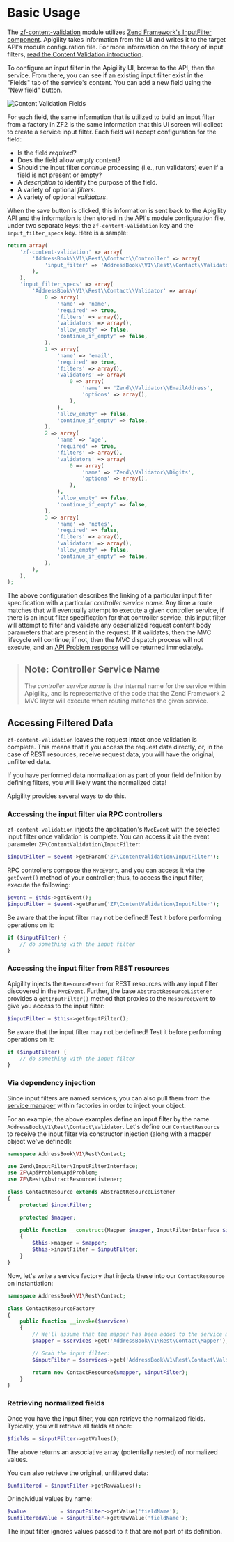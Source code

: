 Basic Usage
===========

The [zf-content-validation](https://github.com/zfcampus/zf-content-validation) module utilizes
[Zend Framework's InputFilter component](http://framework.zend.com/manual/2.3/en/modules/zend.input-filter.intro.html).
Apigility takes information from the UI and writes it to the target API's module configuration file.
For more information on the theory of input filters, [read the Content Validation
introduction](/content-validation/intro.md).

To configure an input filter in the Apigility UI, browse to the API, then the service.  From there,
you can see if an existing input filter exist in the "Fields" tab of the service's content.
You can add a new field using the "New field" button.

![Content Validation Fields](/asset/apigility-documentation/img/content-validation-basic-usage-fields.jpg)

For each field, the same information that is utilized to build an input filter from a factory
in ZF2 is the same information that this UI screen will collect to create a service input filter.
Each field will accept configuration for the field:

- Is the field _required_?
- Does the field allow _empty_ content?
- Should the input filter _continue_ processing (i.e., run validators) even if a field is not
  present or empty?
- A _description_ to identify the purpose of the field.
- A variety of optional _filters_.
- A variety of optional _validators_.

When the save button is clicked, this information is sent back to the Apigility API and the
information is then stored in the API's module configuration file, under two separate keys: the
`zf-content-validation` key and the `input_filter_specs` key.  Here is a sample:

```php
return array(
    'zf-content-validation' => array(
        'AddressBook\\V1\\Rest\\Contact\\Controller' => array(
            'input_filter' => 'AddressBook\\V1\\Rest\\Contact\\Validator',
        ),
    ),
    'input_filter_specs' => array(
        'AddressBook\\V1\\Rest\\Contact\\Validator' => array(
            0 => array(
                'name' => 'name',
                'required' => true,
                'filters' => array(),
                'validators' => array(),
                'allow_empty' => false,
                'continue_if_empty' => false,
            ),
            1 => array(
                'name' => 'email',
                'required' => true,
                'filters' => array(),
                'validators' => array(
                    0 => array(
                        'name' => 'Zend\\Validator\\EmailAddress',
                        'options' => array(),
                    ),
                ),
                'allow_empty' => false,
                'continue_if_empty' => false,
            ),
            2 => array(
                'name' => 'age',
                'required' => true,
                'filters' => array(),
                'validators' => array(
                    0 => array(
                        'name' => 'Zend\\Validator\\Digits',
                        'options' => array(),
                    ),
                ),
                'allow_empty' => false,
                'continue_if_empty' => false,
            ),
            3 => array(
                'name' => 'notes',
                'required' => false,
                'filters' => array(),
                'validators' => array(),
                'allow_empty' => false,
                'continue_if_empty' => false,
            ),
        ),
    ),
);
```

The above configuration describes the linking of a particular input filter specification with a
particular _controller service name_.  Any time a route matches that will eventually attempt to
execute a given controller service, if there is an input filter specification for that controller
service, this input filter will attempt to filter and validate any deserialized request content body
parameters that are present in the request.  If it validates, then the MVC lifecycle will continue;
if not, then the MVC dispatch process will not execute, and an [API Problem
response](/api-primer/error-reporting.md) will be returned immediately.

> ## Note: Controller Service Name
>
> The _controller service name_ is the internal name for the service within Apigility, and
> is representative of the code that the Zend Framework 2 MVC layer will execute when routing
> matches the given service.

Accessing Filtered Data
-----------------------

`zf-content-validation` leaves the request intact once validation is complete. This means that if
you access the request data directly, or, in the case of REST resources, receive request data, you
will have the original, unfiltered data.

If you have performed data normalization as part of your field definition by defining filters, you
will likely want the normalized data!

Apigility provides several ways to do this.

### Accessing the input filter via RPC controllers

`zf-content-validation` injects the application's `MvcEvent` with the selected input filter once
validation is complete. You can access it via the event parameter
`ZF\ContentValidation\InputFilter`:

```php
$inputFilter = $event->getParam('ZF\ContentValidation\InputFilter');
```

RPC controllers compose the `MvcEvent`, and you can access it via the `getEvent()` method of your
controller; thus, to access the input filter, execute the following:

```php
$event = $this->getEvent();
$inputFilter = $event->getParam('ZF\ContentValidation\InputFilter');
```

Be aware that the input filter may not be defined! Test it before performing operations on it:

```php
if ($inputFilter) {
    // do something with the input filter
}
```

### Accessing the input filter from REST resources

Apigility injects the `ResourceEvent` for REST resources with any input filter discovered in the
`MvcEvent`. Further, the base `AbstractResourceListener` provides a `getInputFilter()` method that
proxies to the `ResourceEvent` to give you access to the input filter:

```php
$inputFilter = $this->getInputFilter();
```

Be aware that the input filter may not be defined! Test it before performing operations on it:

```php
if ($inputFilter) {
    // do something with the input filter
}
```

### Via dependency injection

Since input filters are named services, you can also pull them from the [service
manager](http://framework.zend.com/manual/2.3/en/modules/zend.service-manager.intro.html) within
factories in order to inject your object.  

For an example, the above examples define an input filter by the name
`AddressBook\V1\Rest\Contact\Validator`. Let's define our `ContactResource` to receive the input
filter via constructor injection (along with a mapper object we've defined):

```php
namespace AddressBook\V1\Rest\Contact;

use Zend\InputFilter\InputFilterInterface;
use ZF\ApiProblem\ApiProblem;
use ZF\Rest\AbstractResourceListener;

class ContactResource extends AbstractResourceListener
{
    protected $inputFilter;

    protected $mapper;

    public function __construct(Mapper $mapper, InputFilterInterface $inputFilter)
    {
        $this->mapper = $mapper;
        $this->inputFilter = $inputFilter;
    }
}
```

Now, let's write a service factory that injects these into our `ContactResource` on instantiation:

```php
namespace AddressBook\V1\Rest\Contact;

class ContactResourceFactory
{
    public function __invoke($services)
    {
        // We'll assume that the mapper has been added to the service manager
        $mapper = $services->get('AddressBook\V1\Rest\Contact\Mapper');

        // Grab the input filter:
        $inputFilter = $services->get('AddressBook\V1\Rest\Contact\Validator');

        return new ContactResource($mapper, $inputFilter);
    }
}
```

### Retrieving normalized fields

Once you have the input filter, you can retrieve the normalized fields. Typically, you will retrieve
all fields at once:

```php
$fields = $inputFilter->getValues();
```

The above returns an associative array (potentially nested) of normalized values.

You can also retrieve the original, unfiltered data:

```php
$unfiltered = $inputFilter->getRawValues();
```

Or individual values by name:

```php
$value           = $inputFilter->getValue('fieldName');
$unfilteredValue = $inputFilter->getRawValue('fieldName');
```

The input filter ignores values passed to it that are not part of its definition.
